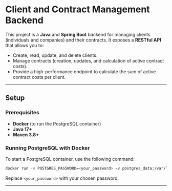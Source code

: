 # Client and Contract Management Backend

This project is a **Java** and **Spring Boot** backend for managing clients (individuals and companies) and their contracts. It exposes a **RESTful API** that allows you to:
- Create, read, update, and delete clients.
- Manage contracts (creation, updates, and calculation of active contract costs).
- Provide a high-performance endpoint to calculate the sum of active contract costs per client.

---

## Setup

### Prerequisites
- **Docker** (to run the PostgreSQL container)
- **Java 17+**
- **Maven 3.8+**

### Running PostgreSQL with Docker
To start a PostgreSQL container, use the following command:
```bash
docker run -e POSTGRES_PASSWORD=<your_password> -v postgres_data:/var/lib/postgresql/data -p 5432:5432 -d postgres
```
Replace `<your_password>` with your chosen password.

---
